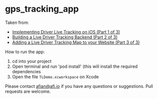 # gps_tracking_app
Taken from: 
- [Implementing Driver Live Tracking on iOS (Part 1 of 3)](https://blog.afi.io/implementing-driver-live-tracking-on-ios/)
- [Building a Live Driver Tracking Backend (Part 2 of 3)](https://blog.afi.io/building-live-driver-tracking-backend/)
- [Adding a Live Driver Tracking Map to your Website (Part 3 of 3)](https://blog.afi.io/adding-a-live-driver-tracking-map-to-your-website/)

 How to run the app:
 1. cd into your project
 2. Open terminal and run 'pod install' (this will install the required dependencies
 3. Open the file `TLDemo.xcworkspace` on Xcode

Please contact afian@afi.io if you have any questions or suggestions. Pull requests are welcome.
